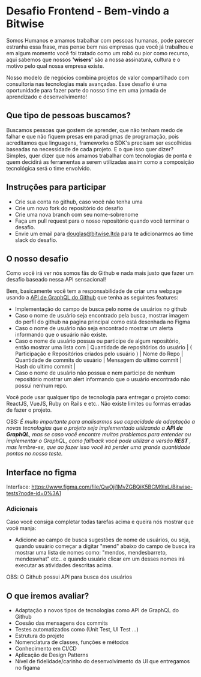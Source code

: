 # Desafio Frontend - Bem-vindo a Bitwise

Somos Humanos e amamos trabalhar com pessoas humanas, pode parecer estranha essa frase, mas pense bem nas empresas que você já trabalhou e em algum momento você foi tratado como um robô ou pior como recurso, aqui sabemos que nossos **'wisers'** são a nossa assinatura, cultura e o motivo pelo qual nossa empresa existe.

Nosso modelo de negócios combina projetos de valor compartilhado com consultoria nas tecnologias mais avançadas. Esse desafio é uma oportunidade para fazer parte do nosso time em uma jornada de aprendizado e desenvolvimento!

## Que tipo de pessoas buscamos?

Buscamos pessoas que gostem de aprender, que não tenham medo de falhar e que não fiquem presas em paradigmas de programação, pois acreditamos que linguagens, frameworks o SDK's precisam ser escolhidas baseadas na necessidade de cada projeto. E o que isso quer dizer? Simples, quer dizer que nós amamos trabalhar com tecnologias de ponta e quem decidirá as ferramentas a serem utilizadas assim como a composição tecnológica será o time envolvido.

## Instruções para participar

- Crie sua conta no github, caso você não tenha uma
- Crie um novo fork do repositório do desafio
- Crie uma nova branch com seu nome-sobrenome
- Faça um pull request para o nosso repositório quando você terminar o desafio.
- Envie um email para douglas@bitwise.ltda para te adicionarmos ao time slack do desafio.

## O nosso desafio

Como você irá ver nós somos fãs do Github e nada mais justo que fazer um desafio baseado nessa API sensacional! 

Bem, basicamente você tem a responsabilidade de criar uma webpage usando a [API de GraphQL do Github](https://docs.github.com/en/graphql) que tenha as seguintes features:

- Implementação do campo de busca pelo nome de usuários no github
- Caso o nome de usuário seja encontrado pela busca, mostrar imagem do perfil do github na pagina principal como está desenhada no Figma
- Caso o nome de usuário não seja encontrado mostrar um alerta informando que o usuário não existe.
- Caso o nome de usuário possua ou participe de algum repositório, então mostrar uma lista com 
  | Quantidade de repositórios do usuário | ( Participação e Repositórios criados pelo usuário )
  | Nome do Repo | Quantidade de commits do usuário | Mensagem do ultimo commit | Hash do ultimo commit | 
- Caso o nome de usuário não possua e nem participe de nenhum repositório mostrar um alert informando que o usuário encontrado não possui nenhum repo.

Você pode usar qualquer tipo de tecnologia para entregar o projeto como: ReactJS, VueJS, Ruby on Rails e etc.. Não existe limites ou formas erradas de fazer o projeto. 

OBS: *É muito importante para analisarmos sua capacidade de adaptação a novas tecnologias que o projeto seja implementado utilizando a **API de GraphQL**, mas se caso você encontre muitos problemas para entender ou implementar o GraphQL, como fallback você pode utilizar a versão **REST** , mas lembre-se, que ao fazer isso você irá perder uma grande quantidade pontos no nosso teste.*


## Interface no figma

Interface: https://www.figma.com/file/QwOji1MvZGBQiK5BCM9lxL/Bitwise-tests?node-id=0%3A1


### Adicionais

Caso você consiga completar todas tarefas acima e queira nós mostrar que você manja:
- Adicione ao campo de busca sugestões de nome de usuários, ou seja, quando usuário começar a digitar "mend" abaixo do campo de busca ira mostrar uma lista de nomes como: "mendos, mendesbarreto, mendeswhat" etc.. e quando usuário clicar em um desses nomes irá executar as atividades descritas acima.

OBS: O Github possui API para busca dos usuários


## O que iremos avaliar?

- Adaptação a novos tipos de tecnologias como API de GraphQL do Github
- Coesão das mensagens dos commits
- Testes automatizados como (Unit Test, UI Test ...)
- Estrutura do projeto
- Nomenclatura de classes, funções e métodos
- Conhecimento em CI/CD
- Aplicação de Design Patterns
- Nível de fidelidade/carinho do desenvolvimento da UI que entregamos no figama


